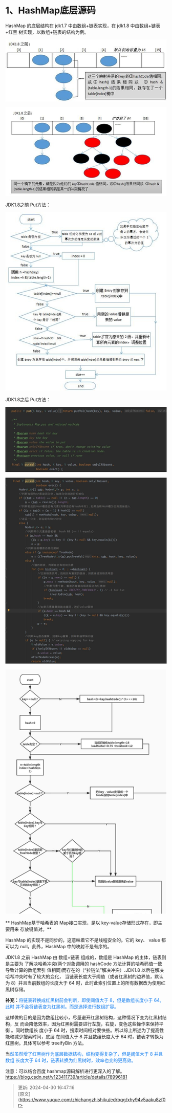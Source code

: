 # 1、HashMap底层源码

 HashMap 的底层结构在 jdk1.7 中由数组+链表实现，在 jdk1.8 中由数组+链表+红黑 树实现，以数组+链表的结构为例。

![1714466665195-b17f17b6-3b54-4d76-a0b6-511631a7135e.png](./img/ukuhEaPaBQ_AvO43/1714466665195-b17f17b6-3b54-4d76-a0b6-511631a7135e-938060.png)

![1714466699544-6af20769-1f35-4383-8271-ca37ac079682.png](./img/ukuhEaPaBQ_AvO43/1714466699544-6af20769-1f35-4383-8271-ca37ac079682-842370.png)



 JDK1.8之前 Put方法： 

![1714466719056-58807da2-040c-49b6-871e-629e3e2d7c93.png](./img/ukuhEaPaBQ_AvO43/1714466719056-58807da2-040c-49b6-871e-629e3e2d7c93-013952.png)



JDK1.8之后 Put方法：

![1714466727640-6ea2d342-c42d-4b5e-ab21-6b73c72da704.png](./img/ukuhEaPaBQ_AvO43/1714466727640-6ea2d342-c42d-4b5e-ab21-6b73c72da704-694695.png)

![1714466736014-faf58197-a124-46b0-b702-dd79da726663.png](./img/ukuhEaPaBQ_AvO43/1714466736014-faf58197-a124-46b0-b702-dd79da726663-800558.png)

![1714466741891-56c58482-1b9e-44f7-8530-2de73b4768c3.png](./img/ukuhEaPaBQ_AvO43/1714466741891-56c58482-1b9e-44f7-8530-2de73b4768c3-402353.png)



** HashMap基于哈希表的 Map接口实现，是以 key-value存储形式存在，即主要用来 存放键值对。**

HashMap 的实现不是同步的，这意味着它不是线程安全的。它的 key、 value 都可以为 null。此外，HashMap 中的映射不是有序的。



JDK1.8 之前 HashMap 由 数组+链表 组成的，数组是 HashMap 的主体，链表则是主要为 了解决哈希冲突(两个对象调用的 hashCode 方法计算的哈希码值一致导致计算的数组索引 值相同)而存在的（“拉链法”解决冲突）.JDK1.8 以后在解决哈希冲突时有了较大的变化， 当链表长度大于阈值（或者红黑树的边界值，默认为 8）并且当前数组的长度大于 64 时，此时此索引位置上的所有数据改为使用红黑树存储。



 **补充：**<font style="color:#117CEE;">将链表转换成红黑树前会判断，即使阈值大于 8，但是数组长度小于 64，此时 并不会将链表变为红黑树。而是选择进行数组扩容。</font>

<font style="color:#117CEE;"></font>

 这样做的目的是因为数组比较小，尽量避开红黑树结构，这种情况下变为红黑树结构，反 而会降低效率，因为红黑树需要进行左旋，右旋，变色这些操作来保持平衡 。同时数组长 度小于 64 时，搜索时间相对要快些。所以综上所述为了提高性能和减少搜索时间，底层 在阈值大于 8 并且数组长度大于 64 时，链表才转换为红黑树。具体可以参考 treeifyBin 方法。 



当<font style="color:#117CEE;">然虽然增了红黑树作为底层数据结构，结构变得复杂了，但是阈值大于 8 并且数组 长度大于 64 时，链表转换为红黑树时，效率也变的更高效。</font>



 注意：可以结合百度 hashmap源码解析进行更深入的了解。 https://blog.csdn.net/v123411739/article/details/78996181  



> 更新: 2024-04-30 16:47:16  
> [原文](https://www.yuque.com/zhichangzhishiku/edrbqg/xhy94v5aaku8zf0r>